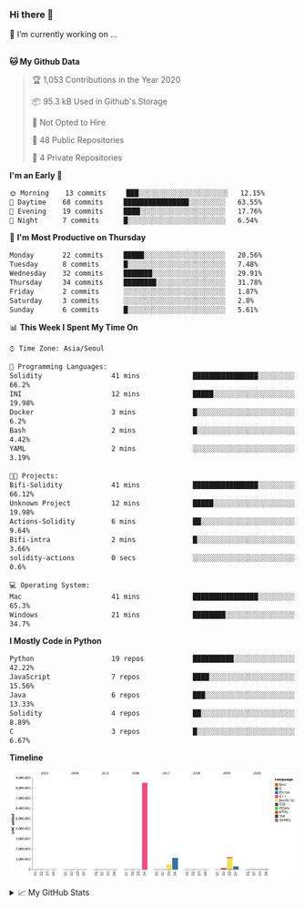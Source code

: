### Hi there 👋
🔭 I’m currently working on ... </br></br>
<!--START_SECTION:waka-->
**🐱 My Github Data** 

> 🏆 1,053 Contributions in the Year 2020
 > 
> 📦 95.3 kB Used in Github's Storage 
 > 
> 🚫 Not Opted to Hire
 > 
> 📜 48 Public Repositories
 > 
> 🔑 4 Private Repositories 

**I'm an Early 🐤** 

```text
🌞 Morning    13 commits     ███░░░░░░░░░░░░░░░░░░░░░░   12.15% 
🌆 Daytime    68 commits     ████████████████░░░░░░░░░   63.55% 
🌃 Evening    19 commits     ████░░░░░░░░░░░░░░░░░░░░░   17.76% 
🌙 Night      7 commits      █░░░░░░░░░░░░░░░░░░░░░░░░   6.54%

```
📅 **I'm Most Productive on Thursday** 

```text
Monday       22 commits     █████░░░░░░░░░░░░░░░░░░░░   20.56% 
Tuesday      8 commits      █░░░░░░░░░░░░░░░░░░░░░░░░   7.48% 
Wednesday    32 commits     ███████░░░░░░░░░░░░░░░░░░   29.91% 
Thursday     34 commits     ████████░░░░░░░░░░░░░░░░░   31.78% 
Friday       2 commits      ░░░░░░░░░░░░░░░░░░░░░░░░░   1.87% 
Saturday     3 commits      ░░░░░░░░░░░░░░░░░░░░░░░░░   2.8% 
Sunday       6 commits      █░░░░░░░░░░░░░░░░░░░░░░░░   5.61%

```


📊 **This Week I Spent My Time On** 

```text
⌚︎ Time Zone: Asia/Seoul

💬 Programming Languages: 
Solidity                 41 mins             ████████████████░░░░░░░░░   66.2% 
INI                      12 mins             █████░░░░░░░░░░░░░░░░░░░░   19.98% 
Docker                   3 mins              █░░░░░░░░░░░░░░░░░░░░░░░░   6.2% 
Bash                     2 mins              █░░░░░░░░░░░░░░░░░░░░░░░░   4.42% 
YAML                     2 mins              ░░░░░░░░░░░░░░░░░░░░░░░░░   3.19%

🐱‍💻 Projects: 
Bifi-Solidity            41 mins             ████████████████░░░░░░░░░   66.12% 
Unknown Project          12 mins             █████░░░░░░░░░░░░░░░░░░░░   19.98% 
Actions-Solidity         6 mins              ██░░░░░░░░░░░░░░░░░░░░░░░   9.64% 
Bifi-intra               2 mins              █░░░░░░░░░░░░░░░░░░░░░░░░   3.66% 
solidity-actions         0 secs              ░░░░░░░░░░░░░░░░░░░░░░░░░   0.6%

💻 Operating System: 
Mac                      41 mins             ████████████████░░░░░░░░░   65.3% 
Windows                  21 mins             ████████░░░░░░░░░░░░░░░░░   34.7%

```

**I Mostly Code in Python** 

```text
Python                   19 repos            ██████████░░░░░░░░░░░░░░░   42.22% 
JavaScript               7 repos             ████░░░░░░░░░░░░░░░░░░░░░   15.56% 
Java                     6 repos             ███░░░░░░░░░░░░░░░░░░░░░░   13.33% 
Solidity                 4 repos             ██░░░░░░░░░░░░░░░░░░░░░░░   8.89% 
C                        3 repos             █░░░░░░░░░░░░░░░░░░░░░░░░   6.67%

```


**Timeline**

![Chart not found](https://raw.githubusercontent.com/tlatkdgus1/tlatkdgus1/master/charts/bar_graph.png) 


<!--END_SECTION:waka-->

<details>
<summary>📈 My GitHub Stats</summary>
<p align="center"> <img src="https://github-readme-stats.vercel.app/api?username=tlatkdgus1&show_icons=true" alt="tlatkdgus1" />
</details>
